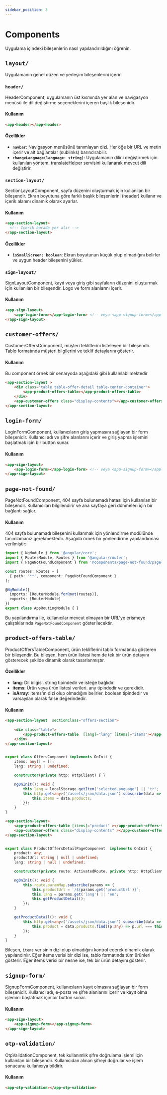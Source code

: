 ```yaml
---
sidebar_position: 3
---
```


# Components

Uygulama içindeki bileşenlerin nasıl yapılandırıldığını öğrenin.

## `layout/`
Uygulamanın genel düzen ve yerleşim bileşenlerini içerir.

### `header/`
HeaderComponent, uygulamanın üst kısmında yer alan ve navigasyon menüsü ile dil değiştirme seçeneklerini içeren başlık bileşenidir.
#### Kullanım
```html
<app-header></app-header>
```
#### Özellikler
- **`navbar`**: Navigasyon menüsünü tanımlayan dizi. Her öğe bir URL ve metin içerir ve alt bağlantılar (sublinks) barındırabilir.
- **`changeLanguage(language: string)`**: Uygulamanın dilini değiştirmek için kullanılan yöntem. translateHelper servisini kullanarak mevcut dili değiştirir.

### `section-layout/`
SectionLayoutComponent, sayfa düzenini oluşturmak için kullanılan bir bileşendir. Ekran boyutuna göre farklı başlık bileşenlerini (header) kullanır ve içerik alanını dinamik olarak ayarlar.

#### Kullanım
```html
<app-section-layout>
  <!-- İçerik burada yer alır -->
</app-section-layout>
```

#### Özellikler
- **`isSmallScreen: boolean`**: Ekran boyutunun küçük olup olmadığını belirler ve uygun header bileşenini yükler.

### `sign-layout/`
SignLayoutComponent, kayıt veya giriş gibi sayfaların düzenini oluşturmak için kullanılan bir bileşendir. Logo ve form alanlarını içerir.

#### Kullanım
```html
<app-sign-layout>
    <app-login-form></app-login-form> <!-- veya <app-signup-form></app-signup-form> -->
</app-sign-layout>
```

## `customer-offers/`
CustomerOffersComponent, müşteri tekliflerini listeleyen bir bileşendir. Tablo formatında müşteri bilgilerini ve teklif detaylarını gösterir.
#### Kullanım
Bu component örnek bir senaryoda aşağıdaki gibi kullanılabilmektedir
```html
<app-section-layout >
    <div class="table table-offer-detail table-center-container">
        <app-product-offers-table></app-product-offers-table>
    </div>
    <app-customer-offers class="display-contents"></app-customer-offers>
</app-section-layout>
```

## `login-form/`
LoginFormComponent, kullanıcıların giriş yapmasını sağlayan bir form bileşenidir. Kullanıcı adı ve şifre alanlarını içerir ve giriş yapma işlemini başlatmak için bir button sunar.
#### Kullanım
```html
<app-sign-layout>
    <app-login-form></app-login-form> <!-- veya <app-signup-form></app-signup-form> -->
</app-sign-layout>
```

## `page-not-found/`
PageNotFoundComponent, 404 sayfa bulunamadı hatası için kullanılan bir bileşendir. Kullanıcıları bilgilendirir ve ana sayfaya geri dönmeleri için bir bağlantı sağlar.
#### Kullanım

404 sayfa bulunamadı bileşenini kullanmak için yönlendirme modülünde tanımlamanız gerekmektedir. Aşağıda örnek bir yönlendirme yapılandırması verilmiştir:

```typescript
import { NgModule } from '@angular/core';
import { RouterModule, Routes } from '@angular/router';
import { PageNotFoundComponent } from '@components/page-not-found/page-not-found.component';

const routes: Routes = [
  { path: '**', component: PageNotFoundComponent }
];

@NgModule({
  imports: [RouterModule.forRoot(routes)],
  exports: [RouterModule]
})
export class AppRoutingModule { }
```
Bu yapılandırma ile, kullanıcılar mevcut olmayan bir URL'ye erişmeye çalıştıklarında `PageNotFoundComponent` gösterilecektir.

## `product-offers-table/`
ProductOffersTableComponent, ürün tekliflerini tablo formatında gösteren bir bileşendir. Bu bileşen, hem ürün listesi hem de tek bir ürün detayını gösterecek şekilde dinamik olarak tasarlanmıştır.

#### Özellikler
- **lang**: Dil bilgisi. string tipindedir ve isteğe bağlıdır.
- **items**: Ürün veya ürün listesi verileri. any tipindedir ve gereklidir.
- **isArray**: items'ın dizi olup olmadığını belirler. boolean tipindedir ve varsayılan olarak false değerindedir.


#### Kullanım
```html title="src/pages/offers/offers.component.html"
<app-section-layout  sectionClass="offers-section">
    
    <div class="table">
        <app-product-offers-table  [lang]="lang" [items]="items"></app-product-offers-table>
    </div>
</app-section-layout>
```
```typescript title="src/pages/offers/offers.component.ts"

export class OffersComponent implements OnInit {
    items: any[] = [];
    lang: string | undefined;

    constructor(private http: HttpClient) { }

    ngOnInit(): void {
        this.lang = localStorage.getItem('selectedLanguage') || 'tr';
        this.http.get<any>('/assets/json/data.json').subscribe(data => {
            this.items = data.products;
        });
    }
}
```

```html title="src/pages/offers/product-offers-detail-page.component.html"
<app-section-layout>
    <app-product-offers-table [items]="product" ></app-product-offers-table>
    <app-customer-offers class="display-contents" ></app-customer-offers>
</app-section-layout>


```
```typescript title="src/pages/offers/product-offers-detail-page.component.ts"

export class ProductOffersDetailPageComponent  implements OnInit {
    product: any;
    productUrl: string | null | undefined;
    lang: string | null | undefined;

    constructor(private route: ActivatedRoute, private http: HttpClient) { }

    ngOnInit(): void {
        this.route.paramMap.subscribe(params => {
            this.productUrl = `/${params.get('productUrl')}`;
            this.lang = params.get('lang') || 'en';
            this.getProductDetail();
        });
    }

    getProductDetail(): void {
        this.http.get<any>('/assets/json/data.json').subscribe(data => {
            this.product = data.products.find((p:any) => p.url === this.productUrl);
        });
    }
}
```
Bileşen, `items` verisinin dizi olup olmadığını kontrol ederek dinamik olarak yapılandırılır. Eğer items verisi bir dizi ise, tablo formatında tüm ürünleri gösterir. Eğer items verisi bir nesne ise, tek bir ürün detayını gösterir.

## `signup-form/`
SignupFormComponent, kullanıcıların kayıt olmasını sağlayan bir form bileşenidir. Kullanıcı adı, e-posta ve şifre alanlarını içerir ve kayıt olma işlemini başlatmak için bir button sunar.
#### Kullanım
```html
<app-sign-layout>
    <app-signup-form></app-signup-form>
</app-sign-layout>
```

## `otp-validation/`
OtpValidationComponent, tek kullanımlık şifre doğrulama işlemi için kullanılan bir bileşendir. Kullanıcıdan alınan şifreyi doğrular ve işlem sonucunu kullanıcıya bildirir.
#### Kullanım
```html
<app-otp-validation></app-otp-validation>
```

